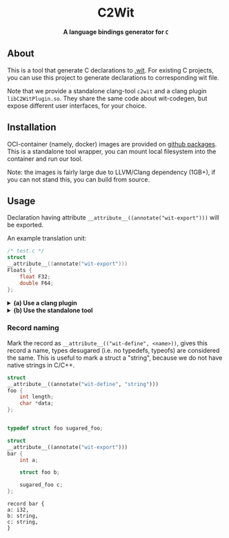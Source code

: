 <div align="center">
  <h1>C2Wit</code></h1>

  <p>
    <strong>A language bindings generator for <code>C</code></strong>
  </p>
</div>

## About

This is a tool that generate C declarations to [.wit](https://github.com/bytecodealliance/wit-bindgen).
For existing C projects, you can use this project to generate declarations to corresponding wit file.

Note that we provide a standalone clang-tool `c2wit` and a clang plugin `libC2WitPlugin.so`.
They share the same code about wit-codegen, but expose different user interfaces, for your choice.


## Installation

OCI-container (namely, docker) images are provided on [github packages](https://github.com/inclyc/C2Wit/pkgs/container/c2wit).
This is a standalone tool wrapper, you can mount local filesystem into the container and run our tool.

Note: the images is fairly large due to LLVM/Clang dependency (1GB+), if you can not stand this, you can build from source.

## Usage

Declaration having attribute `__attribute__((annotate("wit-export")))` will be exported.

An example translation unit:

```C
/* test.c */
struct
__attribute__((annotate("wit-export")))
Floats {
    float F32;
    double F64;
};
```

<details>
<summary><b>(a) Use a clang plugin</b></summary>

Invoke your system clang and load the plugin

```
clang -fsyntax-only -fplugin=build/C2Wit.so -Xclang -plugin -Xclang c2wit test.c
```

And this plugin converts "Floats" to a .wit record.

```
record Floats {
F32: f32,
F64: f64,
}
```

</details>
<details>
<summary><b>(b) Use the standalone tool</b></summary>

Here we provide a standalone executable that could be invoked directly.

```
c2wit test.c
```

Based on [libTooling](https://clang.llvm.org/docs/LibTooling.html),
you may specify a compilation database, used to find header files & definitions the translation unit.

</details>


### Record naming

Mark the record as `__attribute__(("wit-define", <name>))`, gives this record a name, types desugared (i.e. no typedefs, typeofs) are considered the same.
This is useful to mark a struct a "string", because we do not have native strings in C/C++.


```c++
struct
__attribute__((annotate("wit-define", "string")))
foo {
    int length;
    char *data;
};


typedef struct foo sugared_foo;

struct
__attribute__((annotate("wit-export")))
bar {
    int a;

    struct foo b;

    sugared_foo c;
};
```

```
record bar {
a: i32,
b: string,
c: string,
}
```
